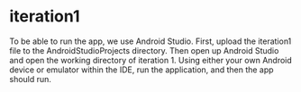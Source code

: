# iteration1
To be able to run the app, we use Android Studio.
First, upload the iteration1 file to the AndroidStudioProjects directory.
Then open up Android Studio and open the working directory of iteration 1.
Using either your own Android device or emulator within the IDE, run the application, and then the app should run.
